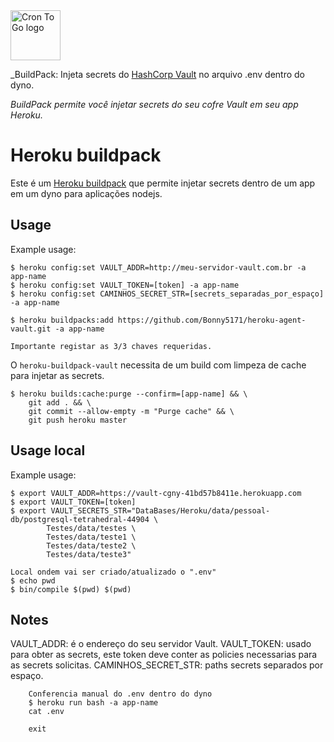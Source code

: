 <a href="https://cogny.co/">
<img alt="Cron To Go logo" src="https://scontent.fcgh57-1.fna.fbcdn.net/v/t39.30808-1/358675908_609545864597557_6874745183075393893_n.jpg" height="80" />
</a>

_BuildPack: Injeta secrets do [HashCorp Vault](https://developer.hashicorp.com/vault) no arquivo .env dentro do dyno.

*BuildPack permite você injetar secrets do seu cofre Vault em seu app Heroku.*

Heroku buildpack
==================================================

Este é um [Heroku buildpack](http://devcenter.heroku.com/articles/buildpacks) 
que permite injetar secrets dentro de um app em um dyno para aplicações nodejs.


Usage
-----

Example usage:

    $ heroku config:set VAULT_ADDR=http://meu-servidor-vault.com.br -a app-name
    $ heroku config:set VAULT_TOKEN=[token] -a app-name
    $ heroku config:set CAMINHOS_SECRET_STR=[secrets_separadas_por_espaço] -a app-name

    $ heroku buildpacks:add https://github.com/Bonny5171/heroku-agent-vault.git -a app-name

    Importante registar as 3/3 chaves requeridas.
    
O `heroku-buildpack-vault` necessita de um build com limpeza de cache para injetar as secrets.

    $ heroku builds:cache:purge --confirm=[app-name] && \
        git add . && \
        git commit --allow-empty -m "Purge cache" && \
        git push heroku master




Usage local
-----

Example usage:

    $ export VAULT_ADDR=https://vault-cgny-41bd57b8411e.herokuapp.com
    $ export VAULT_TOKEN=[token]
    $ export VAULT_SECRETS_STR="DataBases/Heroku/data/pessoal-db/postgresql-tetrahedral-44904 \
            Testes/data/testes \
            Testes/data/teste1 \
            Testes/data/teste2 \
            Testes/data/teste3"

    Local ondem vai ser criado/atualizado o ".env"
    $ echo pwd
    $ bin/compile $(pwd) $(pwd)
   


Notes
-----

VAULT_ADDR: é o endereço do seu servidor Vault.
VAULT_TOKEN: usado para obter as secrets, este token deve conter as policies necessarias para as secrets solicitas.
CAMINHOS_SECRET_STR: paths secrets separados por espaço.


```
    Conferencia manual do .env dentro do dyno
    $ heroku run bash -a app-name
    cat .env

    exit
```